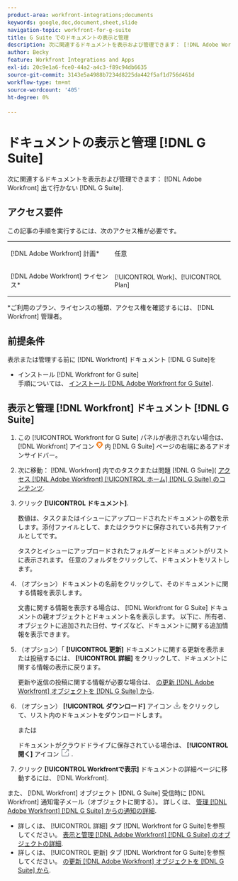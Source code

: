 ```yaml
---
product-area: workfront-integrations;documents
keywords: google,doc,document,sheet,slide
navigation-topic: workfront-for-g-suite
title: G Suite でのドキュメントの表示と管理
description: 次に関連するドキュメントを表示および管理できます： [!DNL Adobe Workfront] オブジェクトが G Suite から削除されない場合。
author: Becky
feature: Workfront Integrations and Apps
exl-id: 20c9e1a6-fce0-44a2-a4c3-f89c94db6635
source-git-commit: 3143e5a4988b7234d8225da442f5af1d756d461d
workflow-type: tm+mt
source-wordcount: '405'
ht-degree: 0%

---
```


# ドキュメントの表示と管理 [!DNL G Suite]

次に関連するドキュメントを表示および管理できます： [!DNL Adobe Workfront] 出て行かない [!DNL G Suite].

## アクセス要件

この記事の手順を実行するには、次のアクセス権が必要です。

<table style="table-layout:auto"> 
 <col> 
 <col> 
 <tbody> 
  <tr> 
   <td role="rowheader">[!DNL Adobe Workfront] 計画*</td> 
   <td> <p>任意</p> </td> 
  </tr> 
  <tr> 
   <td role="rowheader">[!DNL Adobe Workfront] ライセンス*</td> 
   <td> <p>[!UICONTROL Work]、[!UICONTROL Plan]</p> </td> 
  </tr> 
 </tbody> 
</table>

&#42;ご利用のプラン、ライセンスの種類、アクセス権を確認するには、 [!DNL Workfront] 管理者。

## 前提条件

表示または管理する前に [!DNL Workfront] ドキュメント [!DNL G Suite]を

* インストール [!DNL Workfront for G suite]\
   手順については、 [インストール [!DNL Adobe Workfront for G Suite]](../../workfront-integrations-and-apps/workfront-for-g-suite/install-workfront-for-gsuite.md).

## 表示と管理 [!DNL Workfront] ドキュメント [!DNL G Suite]

1. この [!UICONTROL Workfront for G Suite] パネルが表示されない場合は、 [!DNL Workfront] アイコン ![](assets/wf-lion-icon.png) 内 [!DNL G Suite] ページの右端にあるアドオンサイドバー。
1. 次に移動： [!DNL Workfront] 内でのタスクまたは問題 [!DNL G Suite]( [アクセス [!DNL Adobe Workfront] [!UICONTROL ホーム] [!DNL G Suite] のコンテンツ](../../workfront-integrations-and-apps/workfront-for-g-suite/access-wf-home-content-from-g-suite.md).
1. クリック **[!UICONTROL ドキュメント]**.

   数値は、タスクまたはイシューにアップロードされたドキュメントの数を示します。添付ファイルとして、またはクラウドに保存されている共有ファイルとしてです。

   タスクとイシューにアップロードされたフォルダーとドキュメントがリストに表示されます。 任意のフォルダをクリックして、ドキュメントをリストします。

1. （オプション）ドキュメントの名前をクリックして、そのドキュメントに関する情報を表示します。

   文書に関する情報を表示する場合は、 [!DNL Workfront for G Suite] ドキュメントの親オブジェクトとドキュメント名を表示します。 以下に、所有者、オブジェクトに追加された日付、サイズなど、ドキュメントに関する追加情報を表示できます。

1. （オプション）「 **[!UICONTROL 更新]** ドキュメントに関する更新を表示または投稿するには、 **[!UICONTROL 詳細]** をクリックして、ドキュメントに関する情報の表示に戻ります。

   更新や返信の投稿に関する情報が必要な場合は、 [の更新 [!DNL Adobe Workfront] オブジェクトを [!DNL G Suite] から](../../workfront-integrations-and-apps/workfront-for-g-suite/update-a-workfront-object-in-gsuite.md).

1. （オプション） **[!UICONTROL ダウンロード]** アイコン ![](assets/download-icon.png) をクリックして、リスト内のドキュメントをダウンロードします。

   または

   ドキュメントがクラウドドライブに保存されている場合は、 **[!UICONTROL 開く]** アイコン ![](assets/open-icon.png) .

1. クリック **[!UICONTROL Workfrontで表示]** ドキュメントの詳細ページに移動するには、 [!DNL Workfront].

また、 [!DNL Workfront] オブジェクト [!DNL G Suite] 受信時に [!DNL Workfront] 通知電子メール（オブジェクトに関する）。 詳しくは、 [管理 [!DNL Adobe Workfront] [!DNL G Suite] からの通知の詳細](../../workfront-integrations-and-apps/workfront-for-g-suite/manage-wf-email-notification-details-in-gsuite.md).

* 詳しくは、 [!UICONTROL 詳細] タブ [!DNL Workfront for G Suite]を参照してください。 [表示と管理 [!DNL Adobe Workfront] [!DNL G Suite] のオブジェクトの詳細](../../workfront-integrations-and-apps/workfront-for-g-suite/view-manage-work-item-details-in-gsuite.md).
* 詳しくは、 [!UICONTROL 更新] タブ [!DNL Workfront for G Suite]を参照してください。 [の更新 [!DNL Adobe Workfront] オブジェクトを [!DNL G Suite] から](../../workfront-integrations-and-apps/workfront-for-g-suite/update-a-workfront-object-in-gsuite.md).
